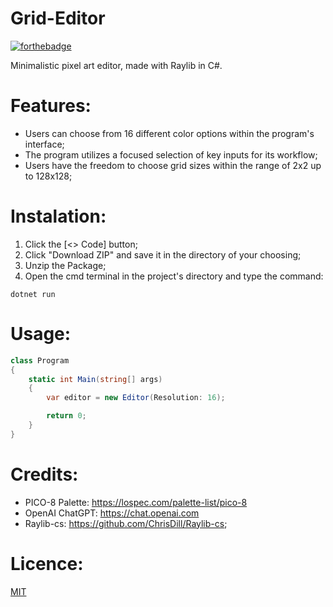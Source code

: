 # Grid-Editor
[![forthebadge](https://forthebadge.com/images/badges/made-with-c-sharp.svg)](https://forthebadge.com)

Minimalistic pixel art editor, made with Raylib in C#.

# Features:
- Users can choose from 16 different color options within the program's interface;
- The program utilizes a focused selection of key inputs for its workflow;
- Users have the freedom to choose grid sizes within the range of 2x2 up to 128x128;

# Instalation:
1. Click the [<> Code] button;
2. Click "Download ZIP" and save it in the directory of your choosing;
3. Unzip the Package;
4. Open the cmd terminal in the project's directory and type the command:
``` terminal
dotnet run
```

# Usage:
```csharp
class Program
{
    static int Main(string[] args)
    {
        var editor = new Editor(Resolution: 16);

        return 0;
    }
}
```

# Credits:
- PICO-8 Palette: https://lospec.com/palette-list/pico-8
- OpenAI ChatGPT: https://chat.openai.com
- Raylib-cs: https://github.com/ChrisDill/Raylib-cs;

# Licence:
[MIT](https://choosealicense.com/licenses/mit/)

